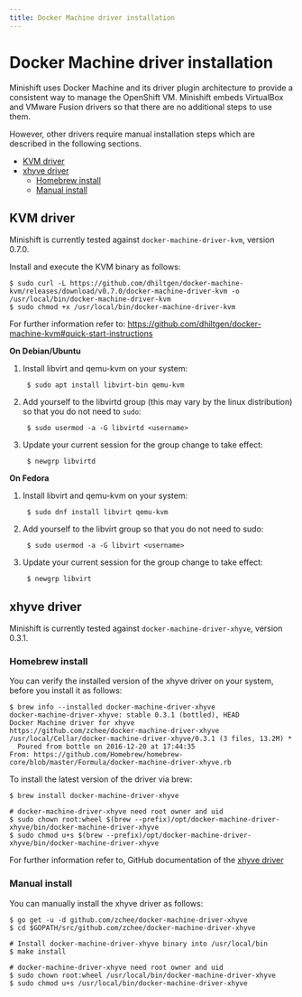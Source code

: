 ```yaml
---
title: Docker Machine driver installation
---
```



# Docker Machine driver installation

Minishift uses Docker Machine and its driver plugin architecture to provide a consistent way to manage the OpenShift VM. Minishift embeds VirtualBox and VMware Fusion drivers
so that there are no additional steps to use them.

However, other drivers require manual installation steps which are described in the following sections.

<!-- MarkdownTOC -->

- [KVM driver](#kvm-driver)
- [xhyve driver](#xhyve-driver)
	- [Homebrew install](#homebrew-install)
	- [Manual install](#manual-install)

<!-- /MarkdownTOC -->

<a name="kvm-driver"></a>
## KVM driver

Minishift is currently tested against `docker-machine-driver-kvm`, version 0.7.0.

Install and execute the KVM binary as follows:

```
$ sudo curl -L https://github.com/dhiltgen/docker-machine-kvm/releases/download/v0.7.0/docker-machine-driver-kvm -o /usr/local/bin/docker-machine-driver-kvm
$ sudo chmod +x /usr/local/bin/docker-machine-driver-kvm
```

For further information refer to: https://github.com/dhiltgen/docker-machine-kvm#quick-start-instructions

**On Debian/Ubuntu**

1. Install libvirt and qemu-kvm on your system:

        $ sudo apt install libvirt-bin qemu-kvm

1. Add yourself to the libvirtd group (this may vary by the linux distribution) so that you do not need to `sudo`:

        $ sudo usermod -a -G libvirtd <username>

1. Update your current session for the group change to take effect:

        $ newgrp libvirtd

**On Fedora**

1. Install libvirt and qemu-kvm on your system:

        $ sudo dnf install libvirt qemu-kvm

1. Add yourself to the libvirt group so that you do not need to sudo:

        $ sudo usermod -a -G libvirt <username>

1. Update your current session for the group change to take effect:

        $ newgrp libvirt

<a name="xhyve-driver"></a>
## xhyve driver

Minishift is currently tested against `docker-machine-driver-xhyve`, version 0.3.1.

<a name="homebrew-install"></a>
### Homebrew install

You can verify the installed version of the xhyve driver on your system, before you install it as follows:

```
$ brew info --installed docker-machine-driver-xhyve
docker-machine-driver-xhyve: stable 0.3.1 (bottled), HEAD
Docker Machine driver for xhyve
https://github.com/zchee/docker-machine-driver-xhyve
/usr/local/Cellar/docker-machine-driver-xhyve/0.3.1 (3 files, 13.2M) *
  Poured from bottle on 2016-12-20 at 17:44:35
From: https://github.com/Homebrew/homebrew-core/blob/master/Formula/docker-machine-driver-xhyve.rb
```

To install the latest version of the driver via brew:

```
$ brew install docker-machine-driver-xhyve

# docker-machine-driver-xhyve need root owner and uid
$ sudo chown root:wheel $(brew --prefix)/opt/docker-machine-driver-xhyve/bin/docker-machine-driver-xhyve
$ sudo chmod u+s $(brew --prefix)/opt/docker-machine-driver-xhyve/bin/docker-machine-driver-xhyve
```
For further information refer to, GitHub documentation of the
[xhyve driver](https://github.com/zchee/docker-machine-driver-xhyve#install)

<a name="manual-install"></a>
### Manual install

You can manually install the xhyve driver as follows:

```
$ go get -u -d github.com/zchee/docker-machine-driver-xhyve
$ cd $GOPATH/src/github.com/zchee/docker-machine-driver-xhyve

# Install docker-machine-driver-xhyve binary into /usr/local/bin
$ make install

# docker-machine-driver-xhyve need root owner and uid
$ sudo chown root:wheel /usr/local/bin/docker-machine-driver-xhyve
$ sudo chmod u+s /usr/local/bin/docker-machine-driver-xhyve
```
